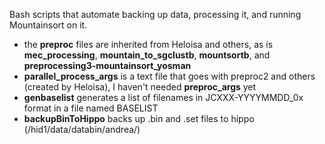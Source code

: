 Bash scripts that automate backing up data, processing it, and running Mountainsort on it.

- the **preproc** files are inherited from Heloisa and others, as is **mec_processing**, **mountain_to_sgclustb**, **mountsortb**, and **preprocessing3-mountainsort_yosman**
- **parallel_process_args** is a text file that goes with preproc2 and others (created by Heloisa), I haven't needed **preproc_args** yet
- **genbaselist** generates a list of filenames in JCXXX-YYYYMMDD_0x format in a file named BASELIST
- **backupBinToHippo** backs up .bin and .set files to hippo (/hid1/data/databin/andrea/)
